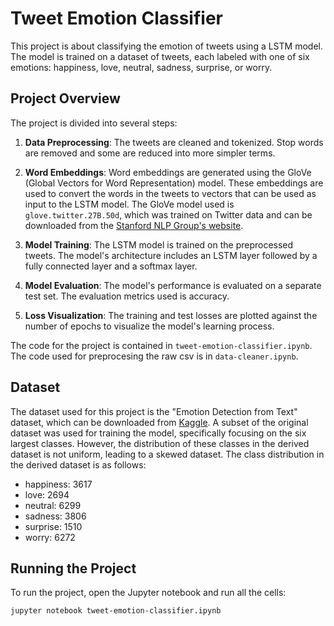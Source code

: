 # Tweet Emotion Classifier

This project is about classifying the emotion of tweets using a LSTM model. The model is trained on a dataset of tweets, each labeled with one of six emotions: happiness, love, neutral, sadness, surprise, or worry.

## Project Overview

The project is divided into several steps:

1. **Data Preprocessing**: The tweets are cleaned and tokenized. Stop words are removed and some are reduced into more simpler terms.

2. **Word Embeddings**: Word embeddings are generated using the GloVe (Global Vectors for Word Representation) model. These embeddings are used to convert the words in the tweets to vectors that can be used as input to the LSTM model. The GloVe model used is `glove.twitter.27B.50d`, which was trained on Twitter data and can be downloaded from the [Stanford NLP Group's website](https://nlp.stanford.edu/projects/glove/).

3. **Model Training**: The LSTM model is trained on the preprocessed tweets. The model's architecture includes an LSTM layer followed by a fully connected layer and a softmax layer.

4. **Model Evaluation**: The model's performance is evaluated on a separate test set. The evaluation metrics used is accuracy.

5. **Loss Visualization**: The training and test losses are plotted against the number of epochs to visualize the model's learning process.

The code for the project is contained in `tweet-emotion-classifier.ipynb`.
The code used for preprocesing the raw csv is in `data-cleaner.ipynb`.

## Dataset

The dataset used for this project is the "Emotion Detection from Text" dataset, which can be downloaded from [Kaggle](https://www.kaggle.com/datasets/pashupatigupta/emotion-detection-from-text). 
A subset of the original dataset was used for training the model, specifically focusing on the six largest classes. However, the distribution of these classes in the derived dataset is not uniform, leading to a skewed dataset. The class distribution in the derived dataset is as follows:

- happiness: 3617
- love: 2694
- neutral: 6299
- sadness: 3806
- surprise: 1510
- worry: 6272

## Running the Project
To run the project, open the Jupyter notebook and run all the cells:

```bash
jupyter notebook tweet-emotion-classifier.ipynb
